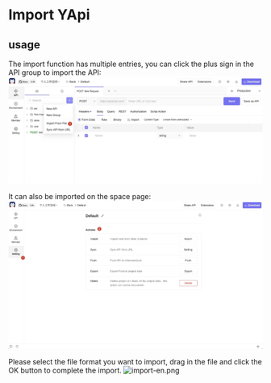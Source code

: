 # Import YApi

## usage

The import function has multiple entries, you can click the plus sign in the API group to import the API:
![](https://raw.githubusercontent.com/kamalyes/pika-extensions/master/shared/assets/images/import-api-en.png)

It can also be imported on the space page:
![](https://raw.githubusercontent.com/kamalyes/pika-extensions/master/shared/assets/images/overview-en.png)

Please select the file format you want to import, drag in the file and click the OK button to complete the import.
![import-en.png](https://data.eolink.com/Wl2ZXnU4854d97f52d3e9720cc40991fb5fc81f14dd4068)
